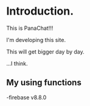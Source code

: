 # Introduction.
This is PanaChat!!!

I'm developing this site.

This will get bigger day by day.

...I think.

## My using functions
-firebase v8.8.0

